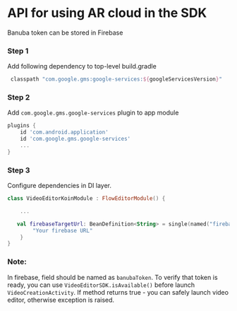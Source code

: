 # API for using AR cloud in the SDK

Banuba token can be stored in Firebase

### Step 1

Add following dependency to top-level build.gradle
```groovy
 classpath "com.google.gms:google-services:${googleServicesVersion}"
```

### Step 2

Add `com.google.gms.google-services` plugin to app module

```groovy
plugins {
    id 'com.android.application'
    id 'com.google.gms.google-services'
    ...
}
```

### Step 3

Configure dependencies in DI layer.

```kotlin
class VideoEditorKoinModule : FlowEditorModule() {

    ...

   val firebaseTargetUrl: BeanDefinition<String> = single(named("firebaseVeSdkTargetUrl"), override = true) {
        "Your firebase URL"
    }
}
```

### Note:
In firebase, field should be named as `banubaToken`.
To verify that token is ready, you can use `VideoEditorSDK.isAvailable()` before launch `VideoCreationActivity`. If method returns true - you can safely launch video editor, otherwise exception is raised.
